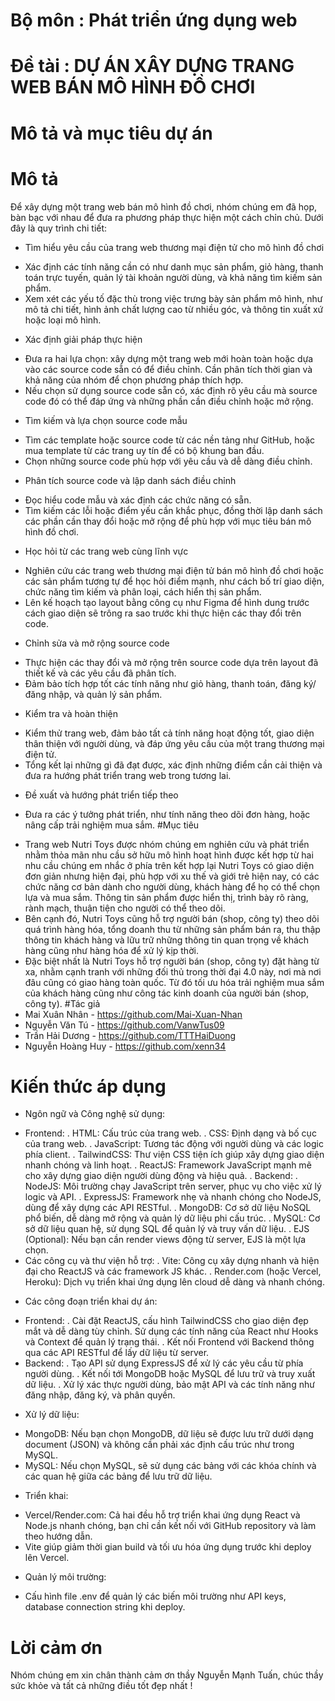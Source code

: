 # Bộ môn : Phát triển ứng dụng web

# Đề tài : DỰ ÁN XÂY DỰNG TRANG WEB BÁN MÔ HÌNH ĐỒ CHƠI

# Mô tả và mục tiêu dự án

# Mô tả
Để xây dựng một trang web bán mô hình đồ chơi, nhóm chúng em đã họp, bàn bạc với nhau để đưa ra phương pháp thực hiện một cách chỉn chủ. Dưới đây là quy trình chi tiết:
- Tìm hiểu yêu cầu của trang web thương mại điện tử cho mô hình đồ chơi
+ Xác định các tính năng cần có như danh mục sản phẩm, giỏ hàng, thanh toán trực tuyến, quản lý tài khoản người dùng, và khả năng tìm kiếm sản phẩm.
+ Xem xét các yếu tố đặc thù trong việc trưng bày sản phẩm mô hình, như mô tả chi tiết, hình ảnh chất lượng cao từ nhiều góc, và thông tin xuất xứ hoặc loại mô hình.
- Xác định giải pháp thực hiện
+ Đưa ra hai lựa chọn: xây dựng một trang web mới hoàn toàn hoặc dựa vào các source code sẵn có để điều chỉnh. Cần phân tích thời gian và khả năng của nhóm để chọn phương pháp thích hợp.
+ Nếu chọn sử dụng source code sẵn có, xác định rõ yêu cầu mà source code đó có thể đáp ứng và những phần cần điều chỉnh hoặc mở rộng.
- Tìm kiếm và lựa chọn source code mẫu
+ Tìm các template hoặc source code từ các nền tảng như GitHub, hoặc mua template từ các trang uy tín để có bộ khung ban đầu.
+ Chọn những source code phù hợp với yêu cầu và dễ dàng điều chỉnh.
- Phân tích source code và lập danh sách điều chỉnh
+ Đọc hiểu code mẫu và xác định các chức năng có sẵn.
+ Tìm kiếm các lỗi hoặc điểm yếu cần khắc phục, đồng thời lập danh sách các phần cần thay đổi hoặc mở rộng để phù hợp với mục tiêu bán mô hình đồ chơi.
- Học hỏi từ các trang web cùng lĩnh vực
+ Nghiên cứu các trang web thương mại điện tử bán mô hình đồ chơi hoặc các sản phẩm tương tự để học hỏi điểm mạnh, như cách bố trí giao diện, chức năng tìm kiếm và phân loại, cách hiển thị sản phẩm.
+ Lên kế hoạch tạo layout bằng công cụ như Figma để hình dung trước cách giao diện sẽ trông ra sao trước khi thực hiện các thay đổi trên code.
- Chỉnh sửa và mở rộng source code
+ Thực hiện các thay đổi và mở rộng trên source code dựa trên layout đã thiết kế và các yêu cầu đã phân tích.
+ Đảm bảo tích hợp tốt các tính năng như giỏ hàng, thanh toán, đăng ký/đăng nhập, và quản lý sản phẩm.
- Kiểm tra và hoàn thiện
+ Kiểm thử trang web, đảm bảo tất cả tính năng hoạt động tốt, giao diện thân thiện với người dùng, và đáp ứng yêu cầu của một trang thương mại điện tử.
+ Tổng kết lại những gì đã đạt được, xác định những điểm cần cải thiện và đưa ra hướng phát triển trang web trong tương lai.
- Đề xuất và hướng phát triển tiếp theo
+ Đưa ra các ý tưởng phát triển, như tính năng theo dõi đơn hàng, hoặc nâng cấp trải nghiệm mua sắm.
#Mục tiêu
- Trang web Nutri Toys được nhóm chúng em nghiên cứu và phát triển nhằm thỏa mãn nhu cầu sở hữu mô hình hoạt hình được kết hợp từ hai nhu cầu chúng em nhắc ở phía trên kết hợp lại
Nutri Toys có giao diện đơn giản nhưng hiện đại, phù hợp với xu thế và giới trẻ hiện nay, có các chức năng cơ bản dành cho người dùng, khách hàng để họ có thể chọn lựa và mua sắm. Thông tin sản phẩm được hiển thị, trình bày rõ ràng, rành mạch, thuận tiện cho người có thể theo dõi. 
- Bên cạnh đó, Nutri Toys cũng hỗ trợ người bán (shop, công ty) theo dõi quá trình hàng hóa, tổng doanh thu từ những sản phẩm bán ra, thu thập thông tin khách hàng và lữu trữ những thông tin quan trọng về khách hàng cũng như hàng hóa để xử lý kịp thời.
- Đặc biệt nhất là Nutri Toys hỗ trợ người bán (shop, công ty) đặt hàng từ xa, nhằm cạnh tranh với những đối thủ trong thời đại 4.0 này, nơi mà nơi đâu cũng có giao hàng toàn quốc. Từ đó tối ưu hóa trải nghiệm mua sắm của khách hàng cũng như công tác kinh doanh của người bán (shop, công ty).
#Tác giả
- Mai Xuân Nhân - https://github.com/Mai-Xuan-Nhan
- Nguyễn Văn Tú - https://github.com/VanwTus09
- Trần Hải Dương - https://github.com/TTTHaiDuong
- Nguyễn Hoàng Huy - https://github.com/xenn34
# Kiến thức áp dụng
- Ngôn ngữ và Công nghệ sử dụng:
+ Frontend:
. HTML: Cấu trúc của trang web.
. CSS: Định dạng và bố cục của trang web.
. JavaScript: Tương tác động với người dùng và các logic phía client.
. TailwindCSS: Thư viện CSS tiện ích giúp xây dựng giao diện nhanh chóng và linh hoạt.
. ReactJS: Framework JavaScript mạnh mẽ cho xây dựng giao diện người dùng động và hiệu quả.
. Backend:
. NodeJS: Môi trường chạy JavaScript trên server, phục vụ cho việc xử lý logic và API.
. ExpressJS: Framework nhẹ và nhanh chóng cho NodeJS, dùng để xây dựng các API RESTful.
. MongoDB: Cơ sở dữ liệu NoSQL phổ biến, dễ dàng mở rộng và quản lý dữ liệu phi cấu trúc.
. MySQL: Cơ sở dữ liệu quan hệ, sử dụng SQL để quản lý và truy vấn dữ liệu.
. EJS (Optional): Nếu bạn cần render views động từ server, EJS là một lựa chọn.
+ Các công cụ và thư viện hỗ trợ:
. Vite: Công cụ xây dựng nhanh và hiện đại cho ReactJS và các framework JS khác.
. Render.com (hoặc Vercel, Heroku): Dịch vụ triển khai ứng dụng lên cloud dễ dàng và nhanh chóng.
- Các công đoạn triển khai dự án:
+ Frontend:
. Cài đặt ReactJS, cấu hình TailwindCSS cho giao diện đẹp mắt và dễ dàng tùy chỉnh.
Sử dụng các tính năng của React như Hooks và Context để quản lý trạng thái.
. Kết nối Frontend với Backend thông qua các API RESTful để lấy dữ liệu từ server.
+ Backend:
. Tạo API sử dụng ExpressJS để xử lý các yêu cầu từ phía người dùng.
. Kết nối tới MongoDB hoặc MySQL để lưu trữ và truy xuất dữ liệu.
. Xử lý xác thực người dùng, bảo mật API và các tính năng như đăng nhập, đăng ký, và phân quyền.
- Xử lý dữ liệu:
+ MongoDB: Nếu bạn chọn MongoDB, dữ liệu sẽ được lưu trữ dưới dạng document (JSON) và không cần phải xác định cấu trúc như trong MySQL.
+ MySQL: Nếu chọn MySQL, sẽ sử dụng các bảng với các khóa chính và các quan hệ giữa các bảng để lưu trữ dữ liệu.
- Triển khai:
+ Vercel/Render.com: Cả hai đều hỗ trợ triển khai ứng dụng React và Node.js nhanh chóng, bạn chỉ cần kết nối với GitHub repository và làm theo hướng dẫn.
+ Vite giúp giảm thời gian build và tối ưu hóa ứng dụng trước khi deploy lên Vercel.
- Quản lý môi trường:
+ Cấu hình file .env để quản lý các biến môi trường như API keys, database connection string khi deploy.
# Lời cảm ơn
Nhóm chúng em xin chân thành cảm ơn thầy Nguyễn Mạnh Tuấn, chúc thầy sức khỏe và tất cả những điều tốt đẹp nhất !
